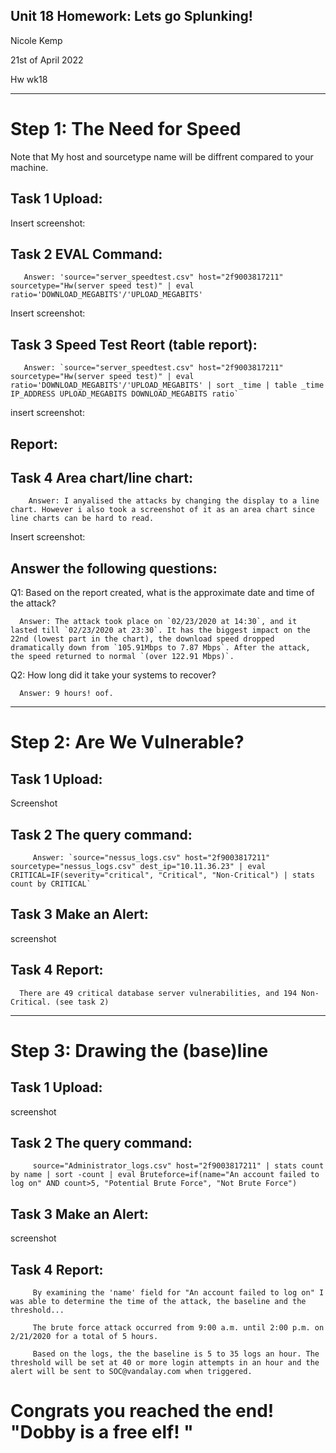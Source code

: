 ## Unit 18 Homework: Lets go Splunking!

Nicole Kemp

21st of April 2022

Hw wk18


---

# Step 1: The Need for Speed 

Note that My host and sourcetype name will be diffrent compared to your machine.  


## Task 1 Upload:

Insert screenshot:

## Task 2 EVAL Command: 

       Answer: 'source="server_speedtest.csv" host="2f9003817211" sourcetype="Hw(server speed test)" | eval ratio='DOWNLOAD_MEGABITS'/'UPLOAD_MEGABITS'

Insert screenshot:

## Task 3 Speed Test Reort (table report):

       Answer: `source="server_speedtest.csv" host="2f9003817211" sourcetype="Hw(server speed test)" | eval ratio='DOWNLOAD_MEGABITS'/'UPLOAD_MEGABITS' | sort _time | table _time IP_ADDRESS UPLOAD_MEGABITS DOWNLOAD_MEGABITS ratio`

insert screenshot:


## Report:

## Task 4 Area chart/line chart:

        Answer: I anyalised the attacks by changing the display to a line chart. However i also took a screenshot of it as an area chart since line charts can be hard to read.

Insert screenshot:


## Answer the following questions:

Q1: Based on the report created, what is the approximate date and time of the attack?
      
      Answer: The attack took place on `02/23/2020 at 14:30`, and it lasted till `02/23/2020 at 23:30`. It has the biggest impact on the 22nd (lowest part in the chart), the download speed dropped dramatically down from `105.91Mbps to 7.87 Mbps`. After the attack, the speed returned to normal `(over 122.91 Mbps)`.

Q2: How long did it take your systems to recover?

      Answer: 9 hours! oof.

___
# Step 2: Are We Vulnerable? 

## Task 1 Upload:
Screenshot


## Task 2 The query command: 

         Answer: `source="nessus_logs.csv" host="2f9003817211" sourcetype="nessus_logs.csv" dest_ip="10.11.36.23" | eval CRITICAL=IF(severity="critical", "Critical", "Non-Critical") | stats count by CRITICAL`


## Task 3 Make an Alert:
screenshot

## Task 4 Report:
      There are 49 critical database server vulnerabilities, and 194 Non-Critical. (see task 2)
___
# Step 3: Drawing the (base)line

## Task 1 Upload:
screenshot
## Task 2 The query command: 

         source="Administrator_logs.csv" host="2f9003817211" | stats count by name | sort -count | eval Bruteforce=if(name="An account failed to log on" AND count>5, "Potential Brute Force", "Not Brute Force")

## Task 3 Make an Alert:
screenshot

## Task 4 Report:

         By examining the 'name' field for "An account failed to log on" I was able to determine the time of the attack, the baseline and the threshold...

         The brute force attack occurred from 9:00 a.m. until 2:00 p.m. on 2/21/2020 for a total of 5 hours.

         Based on the logs, the the baseline is 5 to 35 logs an hour. The threshold will be set at 40 or more login attempts in an hour and the alert will be sent to SOC@vandalay.com when triggered.


# Congrats you reached the end! "Dobby is a free elf! "
  